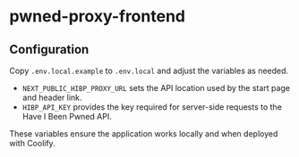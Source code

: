 # pwned-proxy-frontend

## Configuration

Copy `.env.local.example` to `.env.local` and adjust the variables as needed.

- `NEXT_PUBLIC_HIBP_PROXY_URL` sets the API location used by the start page and
  header link.
- `HIBP_API_KEY` provides the key required for server-side requests to the
  Have I Been Pwned API.

These variables ensure the application works locally and when deployed with
Coolify.
